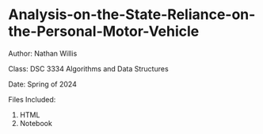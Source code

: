 # Analysis-on-the-State-Reliance-on-the-Personal-Motor-Vehicle

Author: Nathan Willis

Class: DSC 3334 Algorithms and Data Structures 

Date: Spring of 2024

Files Included:
1. HTML
2. Notebook
